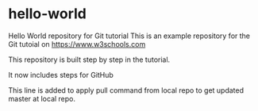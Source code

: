 # hello-world
Hello World repository for Git tutorial
This is an example repository for the Git tutoial on https://www.w3schools.com

This repository is built step by step in the tutorial.

It now includes  steps for GitHub

This line is added to apply pull command  from local repo to get updated master at local repo.
